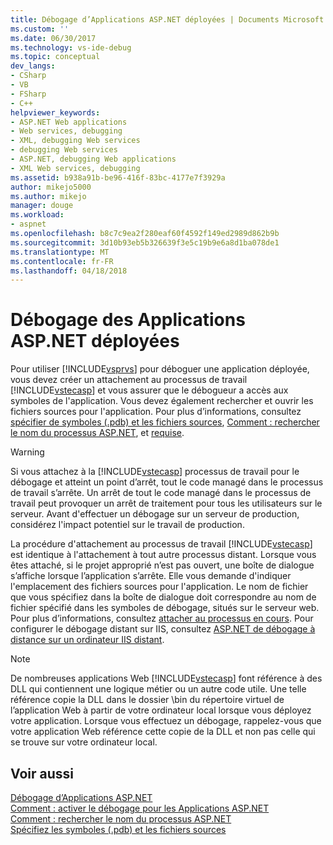 ```yaml
---
title: Débogage d’Applications ASP.NET déployées | Documents Microsoft
ms.custom: ''
ms.date: 06/30/2017
ms.technology: vs-ide-debug
ms.topic: conceptual
dev_langs:
- CSharp
- VB
- FSharp
- C++
helpviewer_keywords:
- ASP.NET Web applications
- Web services, debugging
- XML, debugging Web services
- debugging Web services
- ASP.NET, debugging Web applications
- XML Web services, debugging
ms.assetid: b938a91b-be96-416f-83bc-4177e7f3929a
author: mikejo5000
ms.author: mikejo
manager: douge
ms.workload:
- aspnet
ms.openlocfilehash: b8c7c9ea2f280eaf60f4592f149ed2989d862b9b
ms.sourcegitcommit: 3d10b93eb5b326639f3e5c19b9e6a8d1ba078de1
ms.translationtype: MT
ms.contentlocale: fr-FR
ms.lasthandoff: 04/18/2018
---
```

# <a name="debugging-deployed-aspnet-applications"></a>Débogage des Applications ASP.NET déployées
Pour utiliser [!INCLUDE[vsprvs](../code-quality/includes/vsprvs_md.md)] pour déboguer une application déployée, vous devez créer un attachement au processus de travail [!INCLUDE[vstecasp](../code-quality/includes/vstecasp_md.md)] et vous assurer que le débogueur a accès aux symboles de l'application. Vous devez également rechercher et ouvrir les fichiers sources pour l'application. Pour plus d’informations, consultez [spécifier de symboles (.pdb) et les fichiers sources](../debugger/specify-symbol-dot-pdb-and-source-files-in-the-visual-studio-debugger.md), [Comment : rechercher le nom du processus ASP.NET](../debugger/how-to-find-the-name-of-the-aspnet-process.md), et [requise](../debugger/aspnet-debugging-system-requirements.md).  

> [!WARNING]
> Si vous attachez à la [!INCLUDE[vstecasp](../code-quality/includes/vstecasp_md.md)] processus de travail pour le débogage et atteint un point d’arrêt, tout le code managé dans le processus de travail s’arrête. Un arrêt de tout le code managé dans le processus de travail peut provoquer un arrêt de traitement pour tous les utilisateurs sur le serveur. Avant d'effectuer un débogage sur un serveur de production, considérez l'impact potentiel sur le travail de production. 
  
La procédure d'attachement au processus de travail [!INCLUDE[vstecasp](../code-quality/includes/vstecasp_md.md)] est identique à l'attachement à tout autre processus distant. Lorsque vous êtes attaché, si le projet approprié n’est pas ouvert, une boîte de dialogue s’affiche lorsque l’application s’arrête. Elle vous demande d'indiquer l'emplacement des fichiers sources pour l'application. Le nom de fichier que vous spécifiez dans la boîte de dialogue doit correspondre au nom de fichier spécifié dans les symboles de débogage, situés sur le serveur web. Pour plus d’informations, consultez [attacher au processus en cours](../debugger/attach-to-running-processes-with-the-visual-studio-debugger.md). Pour configurer le débogage distant sur IIS, consultez [ASP.NET de débogage à distance sur un ordinateur IIS distant](../debugger/remote-debugging-aspnet-on-a-remote-iis-computer.md).
 
> [!NOTE]
>  De nombreuses applications Web [!INCLUDE[vstecasp](../code-quality/includes/vstecasp_md.md)] font référence à des DLL qui contiennent une logique métier ou un autre code utile. Une telle référence copie la DLL dans le dossier \bin du répertoire virtuel de l’application Web à partir de votre ordinateur local lorsque vous déployez votre application. Lorsque vous effectuez un débogage, rappelez-vous que votre application Web référence cette copie de la DLL et non pas celle qui se trouve sur votre ordinateur local. 
  
## <a name="see-also"></a>Voir aussi  
 [Débogage d’Applications ASP.NET](../debugger/how-to-enable-debugging-for-aspnet-applications.md)   
 [Comment : activer le débogage pour les Applications ASP.NET](../debugger/how-to-enable-debugging-for-aspnet-applications.md)   
 [Comment : rechercher le nom du processus ASP.NET](../debugger/how-to-find-the-name-of-the-aspnet-process.md)   
 [Spécifiez les symboles (.pdb) et les fichiers sources](../debugger/specify-symbol-dot-pdb-and-source-files-in-the-visual-studio-debugger.md)